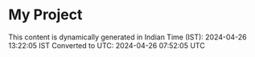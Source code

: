 # My Project

This content is dynamically generated in Indian Time (IST): 2024-04-26 13:22:05 IST
Converted to UTC: 2024-04-26 07:52:05 UTC
